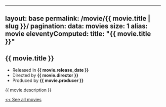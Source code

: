--------
layout: base
permalink: /movie/{{ movie.title | slug }}/
pagination:
  data: movies
  size: 1
  alias: movie
eleventyComputed:
  title: "{{ movie.title }}"
--------

## {{ movie.title }}

  - Released in **{{ movie.release_date }}**
  - Directed by **{{ movie.director }}**
  - Produced by **{{ movie.producer }}**

{{ movie.description }}

[<< See all movies](/movies)
